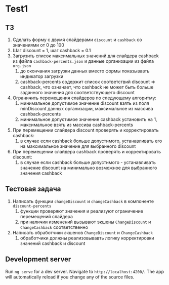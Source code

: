 # Test1

## ТЗ

1. Сделать форму с двумя слайдерами `discount` и `cashback` cо значениями от 0 до 100
2. Шаг discount = 1, шаг cashback = 0.1
3. Загрузить список максимальных значений для слайдера cashback из файла `cashback-percents.json` и данные организации из файла `org.json`
   1. до окончания загрузки данных вместо формы показывавть индикатор загрузки
   2. cashback-percents содержит список соответствий discount => cashback, что означает, что cashback не может быть больше заданного значения для соответствующего discount
4. Ограничить перемещения слайдеров по следующему алгоритму:
   1. минимальное допустимое значение discount взять из поля minDiscount данных организации, максимальное из массива cashback-percents
   2. минимальное допустимое значение cashback установить на 1, максимальное взять из массива cashback-percents
5. При перемещении слайдера discount проверять и корректировать cashback:
   1. в случае если cashback больше допустимого, устанавливать его на максимальное значение для выбранного discount
6. При перемещении слайдера cashback проверять и корректировать discount:
   1. в случае если cashback больше допустимого - устанавливать значение discount на минимально возможное для выбранного значения cashback


## Тестовая задача

1. Написать функции `changeDiscount` и `changeCashback` в компоненте `discount-percents`
   1. функции проверяют значения и реализуют ограничение перемещений слайдера
   2. при наличии изменений вызывают экшены `ChangeDiscount` и `ChangeCashback` соответственно
2. Написать обработчики экшенов `ChangeDiscount` и `ChangeCashback`
   1. обработчики должны реализовывавть логику корректировки значений cashback и discount


## Development server

Run `ng serve` for a dev server. Navigate to `http://localhost:4200/`. The app will automatically reload if you change any of the source files.
